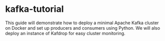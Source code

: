 # kafka-tutorial

This guide will demonstrate how to deploy a minimal Apache Kafka cluster on Docker and set up producers and consumers using Python. We will also deploy an instance of Kafdrop for easy cluster monitoring.
